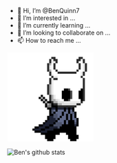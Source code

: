 - 👋 Hi, I’m @BenQuinn7
- 👀 I’m interested in ...
- 🌱 I’m currently learning ...
- 💞️ I’m looking to collaborate on ...
- 📫 How to reach me ...

 <img src="https://raw.githubusercontent.com/TanZng/TanZng/master/assets/hollor_knight3.gif" width="200"/>

![Ben's github stats](https://github-readme-stats.vercel.app/api?username=BenQuinn7&show_icons=true&theme=dark)

<!---
BenQuinn7/BenQuinn7 is a ✨ special ✨ repository because its `README.md` (this file) appears on your GitHub profile.
You can click the Preview link to take a look at your changes.
--->
